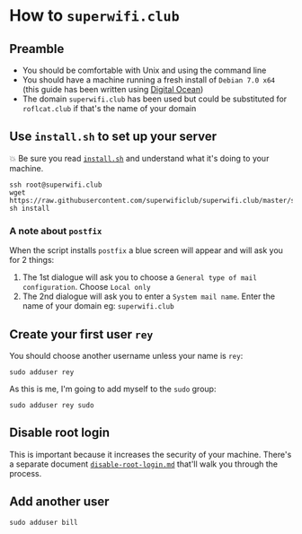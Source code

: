 # How to `superwifi.club`

## Preamble

* You should be comfortable with Unix and using the command line
* You should have a machine running a fresh install of `Debian 7.0 x64` (this guide has been written using [Digital Ocean](https://digitalocean.com))
* The domain `superwifi.club` has been used but could be substituted for `roflcat.club` if that's the name of your domain

## Use `install.sh` to set up your server

:boom: Be sure you read [`install.sh`](scripts/install.sh) and understand what it's doing to your machine.

    ssh root@superwifi.club
    wget https://raw.githubusercontent.com/superwificlub/superwifi.club/master/scripts/install.sh
    sh install

### A note about `postfix`

When the script installs `postfix` a blue screen will appear and will ask you for 2 things:

1. The 1st dialogue will ask you to choose a `General type of mail configuration`. Choose `Local only`
2. The 2nd dialogue will ask you to enter a `System mail name`. Enter the name of your domain eg: `superwifi.club`

## Create your first user `rey`

You should choose another username unless your name is `rey`:

    sudo adduser rey

As this is me, I'm going to add myself to the `sudo` group:

    sudo adduser rey sudo

## Disable root login

This is important because it increases the security of your machine. There's a separate document [`disable-root-login.md`](/docs/disable-root-login.md) that'll walk you through the process.

## Add another user

    sudo adduser bill
